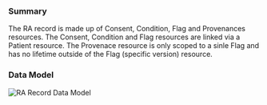 ### Summary

The RA record is made up of Consent, Condition, Flag and Provenances resources.  The Consent, Condition and Flag resources are linked via a Patient resource.  The Provenace resource is only scoped to a sinle Flag and has no lifetime outside of the Flag (specific version) resource.

### Data Model

<div>
    <img style="max-width: 70%" alt="RA Record Data Model" src="data-model-contained-provenance.drawio.png"/>
</div>
